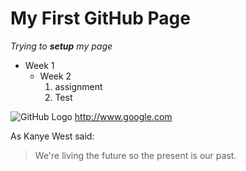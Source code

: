 # My First GitHub Page

*Trying to **setup** my page*
* Week 1
  * Week 2
      1. assignment
      1. Test 
      
      
      
      
![GitHub Logo](/images/logo.png)
http://www.google.com

As Kanye West said:

> We're living the future so
> the present is our past.
